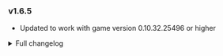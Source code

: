 ### v1.6.5
- Updated to work with game version 0.10.32.25496 or higher

<details>
<summary>Full changelog</summary>

### v1.6.4
- Fixed mod not working with Nebula Multiplayer Mod API version 2.0.0 or higher

### v1.6.3
- Updated to work with game version 0.10.29.21904 or higher

### v1.6.2
- Fixed that Station input and output belts broke whenever blueprint with them was mirrored

### v1.6.1
- Fixed Blueprint width and height not applying immediately to blueprint dragging logic
- Fixed Chemical Plank Mk2 mirroring offset
- Fixed issue where belt ports were not mirrored properly (Affects Logistic stations, splitters, etc.)
- Fixed issue where in certain situations blueprint foundations would not be shown
- Fixed drag remove button not showing hover and highlight states

### v1.6.0
- Added feature that allows foundations to be auto generated for any of your blueprints. The feature has a few modes that allow customization of the foundation patterns.
- Added ability to reassign recipes of machines that didn't have any.
- Added a hint section to blueprint browser that contains key combinations relevant to Blueprint Tweaks
- Added ability for other mods to include custom serialized data within blueprints. Use `BlueprintTweaksPlugin.RegisterCustomBlueprintDataSerializer()` API method if your mod needs this functionality.
- Fixed issue where user would not be notified that they don't have enough soil pile to place blueprint with foundations
- Fixed issue that sandbox mode "infinite soil pile" button was not respected by Blueprint Tweaks.


<details>
<summary>v1.5</summary>

### v1.5.11
- Added option to disable "undo cleared" message in the config
- Fixed blueprints not centered when mirrored and rotated at the same time
- Fixed foundation blueprints disappearing with some rotations
- Fixed foundation blueprints being offset in latitude axis in some sections of the planet. This particular bug affects previously saved blueprints, so you will need to recreate the blueprint if you encountered this bug.

### v1.5.10
- Updated to work with game version 0.10.28.20729 or higher

### v1.5.9
- Fixed duplicate belt hints from showing. Also now invalid belt hints are ignored

### v1.5.8
- Fixed compatibility issues with Genesis Book mod

### v1.5.7
- Updated to work with game version 0.9.27.14546 or higher
- Fixed NRE in OnCameraPostRender
### v1.5.5-6
- Fixed issues with undo feature when playing with Nebula Multiplayer mod.
### v1.5.4
- Potentially fixed error when pasting blueprint with foundations in some spots with Galactic Scale 2
- Fixed NRE when drag dismantling previews with default dismantle implementation
- Fixed blueprint browser belt hints UI broken. It also now supports setting hint value
### v1.5.3
- Fixed issues when blueprinting only foundations
- Added save anchors feature
- Changed extra blueprint data format, previous versions of BlueprintTweaks won't be able to load blueprints saved with 1.5.3 and higher
### v1.5.2
- Fixed issues when playing game version 0.9.25.11996 or higher
- Blueprint force paste feature now is vanilla, the only addition now is you can `Shift+Click` to immidiately force paste
### v1.5.1
- Added ability to exclude stations from undo
- Fixed that Blueprint clipboard is cleared after undo
- Undo keybinds now use on pressed detection
### v1.5.0
- Added Factory Undo feature
- Drag remove tool now uses Raptor's fast remove algorithm. If you encounter any issues it can be disabled.
- Drag remove now won't remove Logistic stations by default, to help with errors.
- Foundation blueprints now will take only items actually used. Also amount of items consumed will now be displayed.
- Fixed checkbox for enable foundation blueprints visially appearing checked, when it's not.

</details>

<details>
<summary>v1.4</summary>

### v1.4.8
- Fixed Index out of range error when dismantling prebuilds with drag tool
### v1.4.7
- Fixed NRE when some items have null Upgrade list
### v1.4.5-6
- Fixed mod archive containing old mod version
### v1.4.4
- Fixed working machies having locked recipe message despite recipe being unlocked.
### v1.4.3
- Fixed inability to disable new features
### v1.4.2
- Fixed machines with locked recipes working after loading save.
- Internal refactor of `Axis lock` and `Grid snapping` to improve compatibility with other mods
- Added preserve open path feature
- Added move blueprints using drag and drop feature
### v1.4.1
- Fixed errors when force pasting inserters with one connection missing.
- Fixed again missing connections when force pasting inserters with belts onto belts 
### v1.4.0
- Updated to work with game version 0.9.24.11182 or higher
- Added ability to keep icons and description of a blueprint when pasting string into it.
- Now assemblers with recipes that are not unlocked will keep their recipe setting, but will not work until recipe is unlocked.
- Fixed missing connections when force pasting inserters with belts onto belts 

</details>

<details>
<summary>v1.3</summary>

### v1.3.4
- Added plugin catergories on Thunderstore page.
### v1.3.3
- Fixed potential errors if keybinds are pressed while player is not on a planet
### v1.3.2
- Fixed discription being: "Example mod description"
### v1.3.1
- Added Belt hints change feature
- Added Paste button to blueprint Browser window
- Fixed unablity to open drag remove tool
- Fixed CommonAPI module not loaded errors
### v1.3.0
**Important Note: Installation HAS changed. If you are installing manually, make sure to read installation instructions again!**
- Migrated to CommonAPI
- Updated to work with game version 0.8.23.9832 or higher

</details>

<details>
<summary>v1.2</summary>

### v1.2.4
- Updated to work with game version 0.8.22.9331 or higher
### v1.2.3
- Fixed load issues if mod was installed for the first time.
### v1.2.2
**Note: If you would like to see my other mods support Chinese or other languages, you can help. If you can translate strings (You can find them on my github repo) into your language, I can add support for it.**
- Added Chinese language support
### v1.2.1
- Fixed errors when dismantling build previews using drag remove tool
### v1.2.0
- Added Blueprint mirroring
- Added drag remove Dismantle tool
- Changes behavior of Axis/Grid lock and Mirror tools so that when player exits build mode, tools state resets
- Added installation checker. If your installation is incorrect, an ingame message will pop-up explaining what could have gone wrong
- Changed config file sections. (Old settings will auto-migrate)
- Fixed numerous issues with foundation blueprints selection (Especially on poles)
- Fixed issues that some foundations that are in the blueprint did not paste. **Note that blueprints created before this version might still have these issues**
- Fixed compatability issues with `Galactic Scale 2` when using foundation blueprints

</details>

<details>
<summary>v1.1</summary>

### v1.1.2
- Allowed copying Custom foundation colors with blueprints
- Fixed issues when opening Blueprint windows on new planets
- Minor improvements to UI look
### v1.1.1
**Important Note: Nebula Multiplayer mod itself is `NOT` required. I only need its API plugin, which is separate.**
- Fixed issues blueprinting on Gas Giants
- Fixed compatibility with `Free Foundations mod`.
### v1.1.0
**Important Note: Installation HAS changed. If you are installing manually, make sure to read installation instructions again!**
- Added foundation blueprints feature
- Added logistic cargo change feature
- Improved compatibility with `Nebula Multiplayer mod`

</details>

<details>
<summary>v1.0</summary>

### v1.0.8
- Fixed errors if axis lock or grid lock buttons were pressed outside blueprint mode.
- Fixed again inability to force build overlapping `Power poles`.
- Fixed again `belt` connection issues when using force paste.
### v1.0.7
- Fixed Blueprint inspector UI size
- Fixed `Icon select` dropdown being overlapped by size and recipe panels
- Fixed `belt` connection issues when using force paste
- Fixed inability to force build overlapping `Power poles`
- Added `Axis lock` and `Grid snapping` features to normal building and reform modes.
### v1.0.6
- Updated to work with game version 0.8.19.7757 or higher
### v1.0.5
- Added Scroll bar to Blueprint inspector
- Added `Axis lock` feature
- Added `Grid snapping` feature
- Added building tier change feature
- Added ability to Blueprint on Gas Giants
- Added ability to try again after Blueprint placement failed
- Fixed some minor issues
### v1.0.4
- Fixed minor conflict with Nebula
### v1.0.3
- Added force paste feature
- Added ability to disable features in config file.
### v1.0.2
- Added recipe change feature
### v1.0.1
- Fixed error in readme
### v1.0.0
- Initial Release

</details>
</details>
